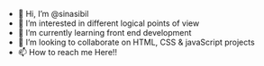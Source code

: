- 👋 Hi, I’m @sinasibil
- 👀 I’m interested in different logical points of view
- 🌱 I’m currently learning front end development
- 💞️ I’m looking to collaborate on HTML, CSS & javaScript projects
- 📫 How to reach me Here!!


